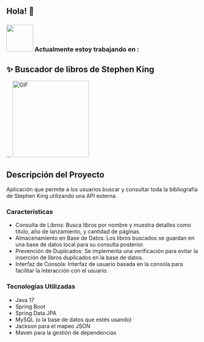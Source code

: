 
## Hola! :orange_heart:

### <img src="https://raw.githubusercontent.com/alexnaiman/alexnaiman/master/resources/PusheenCompute.gif" width="70px" /> Actualmente estoy trabajando en : 
## ✨ Buscador de libros de Stephen King
 ...
<img alt="GIF" src="https://media2.giphy.com/media/v1.Y2lkPTc5MGI3NjExMDh0eHhmOGdxam0zOHFpMjV6ZHR3bHByY28wMXM5eGY0dGZkbG1vbCZlcD12MV9pbnRlcm5hbF9naWZfYnlfaWQmY3Q9Zw/j45rXOoCW623xFG3eT/giphy.webp" width = 200/>

## Descripción del Proyecto
Aplicación que permite a los usuarios buscar y consultar toda la bibliografía de Stephen King utilizando una API externa.

### Características
- Consulta de Libros: Busca libros por nombre y muestra detalles como título, año de lanzamiento, y cantidad de páginas.
- Almacenamiento en Base de Datos: Los libros buscados se guardan en una base de datos local para su consulta posterior.
- Prevención de Duplicados: Se implementa una verificación para evitar la inserción de libros duplicados en la base de datos.
- Interfaz de Consola: Interfaz de usuario basada en la consola para facilitar la interacción con el usuario.


### Tecnologías Utilizadas
- Java 17
- Spring Boot
- Spring Data JPA
- MySQL (o la base de datos que estés usando)
- Jackson para el mapeo JSON
- Maven para la gestión de dependencias

